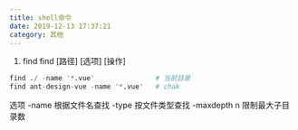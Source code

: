 ```yaml
---
title: shell命令
date: 2019-12-13 17:37:21
category: 其他
---
```

1. find
find [路径] [选项] [操作]

```s
find ./ -name '*.vue'               # 当前目录
find ant-design-vue -name '*.vue'   # chak    
``` 

选项 
-name 根据文件名查找
-type 按文件类型查找
-maxdepth n 限制最大子目录数